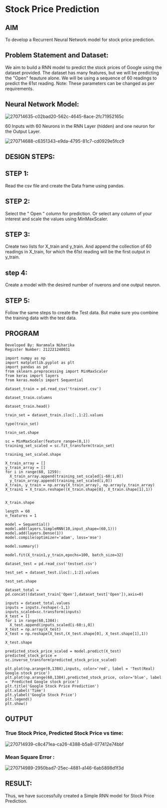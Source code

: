 # Stock Price Prediction

## AIM

To develop a Recurrent Neural Network model for stock price prediction.

## Problem Statement and Dataset:
We aim to build a RNN model to predict the stock prices of Google using the dataset provided. The dataset has many features, but we will be predicting the "Open" feauture alone. We will be using a sequence of 60 readings to predict the 61st reading. Note: These parameters can be changed as per requirements.

## Neural Network Model:

![270714635-c02bad20-562c-4645-8ace-2fc71952165c](https://github.com/naramala-niharika/rnn-stock-price-prediction/assets/94165377/de9bf95c-b2ef-497a-a586-eb9a0e602f04)

60 Inputs with 60 Neurons in the RNN Layer (hidden) and one neuron for the Output Layer.

![270714688-c6351343-e9da-4795-81c7-cd0929e5fcc9](https://github.com/naramala-niharika/rnn-stock-price-prediction/assets/94165377/f634a721-6f2c-4fbe-aeda-2c59568ca900)


## DESIGN STEPS:
## STEP 1:
Read the csv file and create the Data frame using pandas.

## STEP 2:
Select the " Open " column for prediction. Or select any column of your interest and scale the values using MinMaxScaler.

## STEP 3:
Create two lists for X_train and y_train. And append the collection of 60 readings in X_train, for which the 61st reading will be the first output in y_train.

## step 4:
Create a model with the desired number of nuerons and one output neuron.

## STEP 5:
Follow the same steps to create the Test data. But make sure you combine the training data with the test data.


## PROGRAM
```
Developed By: Naramala Niharika
Register Number: 212221240031

import numpy as np
import matplotlib.pyplot as plt
import pandas as pd
from sklearn.preprocessing import MinMaxScaler
from keras import layers
from keras.models import Sequential

dataset_train = pd.read_csv('trainset.csv')

dataset_train.columns

dataset_train.head()

train_set = dataset_train.iloc[:,1:2].values

type(train_set)

train_set.shape

sc = MinMaxScaler(feature_range=(0,1))
training_set_scaled = sc.fit_transform(train_set)

training_set_scaled.shape

X_train_array = []
y_train_array = []
for i in range(60, 1259):
  X_train_array.append(training_set_scaled[i-60:i,0])
  y_train_array.append(training_set_scaled[i,0])
X_train, y_train = np.array(X_train_array), np.array(y_train_array)
X_train1 = X_train.reshape((X_train.shape[0], X_train.shape[1],1))


X_train.shape

length = 60
n_features = 1

model = Sequential()
model.add(layers.SimpleRNN(10,input_shape=(60,1)))
model.add(layers.Dense(1))
model.compile(optimizer='adam', loss='mse')

model.summary()

model.fit(X_train1,y_train,epochs=100, batch_size=32)

dataset_test = pd.read_csv('testset.csv')

test_set = dataset_test.iloc[:,1:2].values

test_set.shape

dataset_total = pd.concat((dataset_train['Open'],dataset_test['Open']),axis=0)

inputs = dataset_total.values
inputs = inputs.reshape(-1,1)
inputs_scaled=sc.transform(inputs)
X_test = []
for i in range(60,1384):
  X_test.append(inputs_scaled[i-60:i,0])
X_test = np.array(X_test)
X_test = np.reshape(X_test,(X_test.shape[0], X_test.shape[1],1))

X_test.shape

predicted_stock_price_scaled = model.predict(X_test)
predicted_stock_price = sc.inverse_transform(predicted_stock_price_scaled)

plt.plot(np.arange(0,1384),inputs, color='red', label = 'Test(Real) Google stock price')
plt.plot(np.arange(60,1384),predicted_stock_price, color='blue', label = 'Predicted Google stock price')
plt.title('Google Stock Price Prediction')
plt.xlabel('Time')
plt.ylabel('Google Stock Price')
plt.legend()
plt.show()

```
## OUTPUT

### True Stock Price, Predicted Stock Price vs time:

![270714939-c8c471ea-ca26-4388-b5a8-077412e74bbf](https://github.com/naramala-niharika/rnn-stock-price-prediction/assets/94165377/81704bde-9daf-4daa-bc50-38d81e73cbfa)

### Mean Square Error :

![270714989-2950bad7-25ec-4881-a146-6ab5898d1f3d](https://github.com/naramala-niharika/rnn-stock-price-prediction/assets/94165377/31d17cf3-aee8-433b-99af-65d92c2b04dd)

## RESULT:
Thus, we have successfully created a Simple RNN model for Stock Price Prediction.
